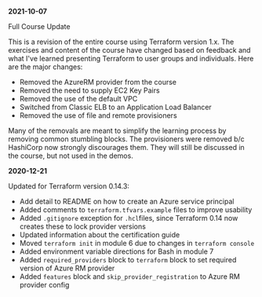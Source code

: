 **2021-10-07**

Full Course Update 

This is a revision of the entire course using Terraform version 1.x. The exercises and content of the course have changed based on feedback and what I've learned presenting Terraform to user groups and individuals. Here are the major changes:

* Removed the AzureRM provider from the course
* Removed the need to supply EC2 Key Pairs
* Removed the use of the default VPC
* Switched from Classic ELB to an Application Load Balancer
* Removed the use of file and remote provisioners

Many of the removals are meant to simplify the learning process by removing common stumbling blocks. The provisioners were removed b/c HashiCorp now strongly discourages them. They will still be discussed in the course, but not used in the demos. 

**2020-12-21**

Updated for Terraform version 0.14.3:

* Add detail to README on how to create an Azure service principal
* Added comments to `terraform.tfvars.example` files to improve usability
* Added `.gitignore` exception for `.hcl`files, since Terraform 0.14 now creates these to lock provider versions
* Updated information about the certification guide
* Moved `terraform init` in module 6 due to changes in `terraform console`
* Added environment variable directions for Bash in module 7
* Added `required_providers` block to `terraform` block to set required version of Azure RM provider
* Added `features` block and `skip_provider_registration` to Azure RM provider config